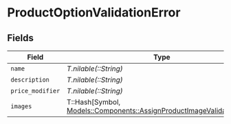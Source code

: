 # ProductOptionValidationError


## Fields

| Field                                                                                                                              | Type                                                                                                                               | Required                                                                                                                           | Description                                                                                                                        |
| ---------------------------------------------------------------------------------------------------------------------------------- | ---------------------------------------------------------------------------------------------------------------------------------- | ---------------------------------------------------------------------------------------------------------------------------------- | ---------------------------------------------------------------------------------------------------------------------------------- |
| `name`                                                                                                                             | *T.nilable(::String)*                                                                                                              | :heavy_minus_sign:                                                                                                                 | N/A                                                                                                                                |
| `description`                                                                                                                      | *T.nilable(::String)*                                                                                                              | :heavy_minus_sign:                                                                                                                 | N/A                                                                                                                                |
| `price_modifier`                                                                                                                   | *T.nilable(::String)*                                                                                                              | :heavy_minus_sign:                                                                                                                 | N/A                                                                                                                                |
| `images`                                                                                                                           | T::Hash[Symbol, [Models::Components::AssignProductImageValidationError](../../models/shared/assignproductimagevalidationerror.md)] | :heavy_minus_sign:                                                                                                                 | N/A                                                                                                                                |